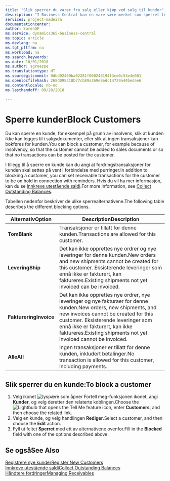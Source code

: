 ```yaml
---
title: "Slik sperrer du varer fra salg eller kjøp ved salg til kunder"
description: "I Business Central kan en vare være merket som sperret for salg, sperret for kjøp eller sperret for alt."
services: project-madeira
documentationcenter: 
author: SorenGP
ms.service: dynamics365-business-central
ms.topic: article
ms.devlang: na
ms.tgt_pltfrm: na
ms.workload: na
ms.search.keywords: 
ms.date: 10/01/2018
ms.author: sgroespe
ms.translationtype: HT
ms.sourcegitcommit: 9dbd92409ba02281f008246194f3ce0c53e4e001
ms.openlocfilehash: 268d098318b77cb89a369e8edc14729a44bedae6
ms.contentlocale: nb-no
ms.lasthandoff: 09/28/2018

---
```

# <a name="block-customers"></a><span data-ttu-id="0b58b-103">Sperre kunder</span><span class="sxs-lookup"><span data-stu-id="0b58b-103">Block Customers</span></span>
<span data-ttu-id="0b58b-104">Du kan sperre en kunde, for eksempel på grunn av insolvens, slik at kunden ikke kan legges til i salgsdokumenter, eller slik at ingen transaksjoner kan bokføres for kunden.</span><span class="sxs-lookup"><span data-stu-id="0b58b-104">You can block a customer, for example because of insolvency, so that the customer cannot be added to sales documents or so that no transactions can be posted for the customer.</span></span>

<span data-ttu-id="0b58b-105">I tillegg til å sperre en kunde kan du angi at fordringstransaksjoner for kunden skal settes på vent i forbindelse med purringer.</span><span class="sxs-lookup"><span data-stu-id="0b58b-105">In addition to blocking a customer, you can set receivable transactions for the customer to be on hold in connection with reminders.</span></span> <span data-ttu-id="0b58b-106">Hvis du vil ha mer informasjon, kan du se [Innkreve utestående saldi](receivables-collect-outstanding-balances.md).</span><span class="sxs-lookup"><span data-stu-id="0b58b-106">For more information, see [Collect Outstanding Balances](receivables-collect-outstanding-balances.md).</span></span>   

<span data-ttu-id="0b58b-107">Tabellen nedenfor beskriver de ulike sperrealternativene.</span><span class="sxs-lookup"><span data-stu-id="0b58b-107">The following table describes the different blocking options.</span></span>  

|<span data-ttu-id="0b58b-108">Alternativ</span><span class="sxs-lookup"><span data-stu-id="0b58b-108">Option</span></span>|<span data-ttu-id="0b58b-109">Description</span><span class="sxs-lookup"><span data-stu-id="0b58b-109">Description</span></span>|  
|--------------------|------------|  
|<span data-ttu-id="0b58b-110">**Tom**</span><span class="sxs-lookup"><span data-stu-id="0b58b-110">**Blank**</span></span>|<span data-ttu-id="0b58b-111">Transaksjoner er tillatt for denne kunden.</span><span class="sxs-lookup"><span data-stu-id="0b58b-111">Transactions are allowed for this customer.</span></span>|
|<span data-ttu-id="0b58b-112">**Levering**</span><span class="sxs-lookup"><span data-stu-id="0b58b-112">**Ship**</span></span>|<span data-ttu-id="0b58b-113">Det kan ikke opprettes nye ordrer og nye leveringer for denne kunden.</span><span class="sxs-lookup"><span data-stu-id="0b58b-113">New orders and new shipments cannot be created for this customer.</span></span> <span data-ttu-id="0b58b-114">Eksisterende leveringer som ennå ikke er fakturert, kan faktureres.</span><span class="sxs-lookup"><span data-stu-id="0b58b-114">Existing shipments not yet invoiced can be invoiced.</span></span>|  
|<span data-ttu-id="0b58b-115">**Fakturering**</span><span class="sxs-lookup"><span data-stu-id="0b58b-115">**Invoice**</span></span>|<span data-ttu-id="0b58b-116">Det kan ikke opprettes nye ordrer, nye leveringer og nye fakturaer for denne kunden.</span><span class="sxs-lookup"><span data-stu-id="0b58b-116">New orders, new shipments, and new invoices cannot be created for this customer.</span></span> <span data-ttu-id="0b58b-117">Eksisterende leveringer som ennå ikke er fakturert, kan ikke faktureres.</span><span class="sxs-lookup"><span data-stu-id="0b58b-117">Existing shipments not yet invoiced cannot be invoiced.</span></span>|  
|<span data-ttu-id="0b58b-118">**Alle**</span><span class="sxs-lookup"><span data-stu-id="0b58b-118">**All**</span></span>|<span data-ttu-id="0b58b-119">Ingen transaksjoner er tillatt for denne kunden, inkludert betalinger.</span><span class="sxs-lookup"><span data-stu-id="0b58b-119">No transaction is allowed for this customer, including payments.</span></span>|  

## <a name="to-block-a-customer"></a><span data-ttu-id="0b58b-120">Slik sperrer du en kunde:</span><span class="sxs-lookup"><span data-stu-id="0b58b-120">To block a customer</span></span>  
1. <span data-ttu-id="0b58b-121">Velg ikonet ![lyspære som åpner Fortell meg-funksjonen](media/ui-search/search_small.png "Fortell hva du vil gjøre") ikonet, angi **Kunder**, og velg deretter den relaterte koblingen.</span><span class="sxs-lookup"><span data-stu-id="0b58b-121">Choose the ![Lightbulb that opens the Tell Me feature](media/ui-search/search_small.png "Tell me what you want to do") icon, enter **Customers**, and then choose the related link.</span></span>
2. <span data-ttu-id="0b58b-122">Velg en kunde, og velg handlingen **Rediger**.</span><span class="sxs-lookup"><span data-stu-id="0b58b-122">Select a customer, and then choose the **Edit** action.</span></span>
3. <span data-ttu-id="0b58b-123">Fyll ut feltet **Sperret** med ett av alternativene ovenfor.</span><span class="sxs-lookup"><span data-stu-id="0b58b-123">Fill in the **Blocked** field with one of the options described above.</span></span>

## <a name="see-also"></a><span data-ttu-id="0b58b-124">Se også</span><span class="sxs-lookup"><span data-stu-id="0b58b-124">See Also</span></span>  
[<span data-ttu-id="0b58b-125">Registrere nye kunder</span><span class="sxs-lookup"><span data-stu-id="0b58b-125">Register New Customers</span></span>](sales-how-register-new-customers.md)  
[<span data-ttu-id="0b58b-126">Innkreve utestående saldi</span><span class="sxs-lookup"><span data-stu-id="0b58b-126">Collect Outstanding Balances</span></span>](receivables-collect-outstanding-balances.md)  
[<span data-ttu-id="0b58b-127">Håndtere fordringer</span><span class="sxs-lookup"><span data-stu-id="0b58b-127">Managing Receivables</span></span>](receivables-manage-receivables.md)  

